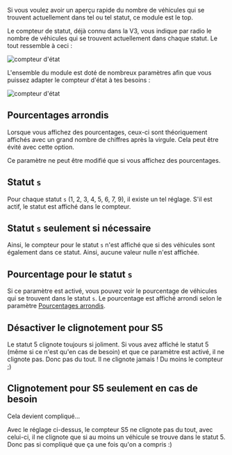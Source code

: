 Si vous voulez avoir un aperçu rapide du nombre de véhicules qui se trouvent actuellement dans tel ou tel statut,
ce module est le top.

Le compteur de statut, déjà connu dans la V3,
vous indique par radio le nombre de véhicules qui se trouvent actuellement dans chaque statut.
Le tout ressemble à ceci :

![compteur d'état](./statuscounter.png)

L'ensemble du module est doté de nombreux paramètres afin que vous puissez adapter le compteur d'état à tes besoins :

![compteur d'état](./settings.png)

## Pourcentages arrondis

Lorsque vous affichez des pourcentages, ceux-ci sont théoriquement affichés avec un grand nombre de chiffres après la virgule.
Cela peut être évité avec cette option.

Ce paramètre ne peut être modifié que si vous affichez des pourcentages.

## Statut `s`

Pour chaque statut `s` (1, 2, 3, 4, 5, 6, 7, 9), il existe un tel réglage.
S'il est actif, le statut est affiché dans le compteur.

## Statut `s` seulement si nécessaire

Ainsi, le compteur pour le statut `s` n'est affiché que si des véhicules sont également dans ce statut.
Ainsi, aucune valeur nulle n'est affichée.

## Pourcentage pour le statut `s`

Si ce paramètre est activé, vous pouvez voir le pourcentage de véhicules qui se trouvent dans le statut `s`.
Le pourcentage est affiché arrondi selon le paramètre [Pourcentages arrondis](#pourcentages-arrondis).

## Désactiver le clignotement pour S5

Le statut 5 clignote toujours si joliment.
Si vous avez affiché le statut 5 (même si ce n'est qu'en cas de besoin) et que ce paramètre est activé, il ne clignote pas.
Donc pas du tout.
Il ne clignote jamais !
Du moins le compteur ;)

## Clignotement pour S5 seulement en cas de besoin

Cela devient compliqué...

Avec le réglage ci-dessus, le compteur S5 ne clignote pas du tout, avec celui-ci,
il ne clignote que si au moins un véhicule se trouve dans le statut 5.
Donc pas si compliqué que ça une fois qu'on a compris :)
